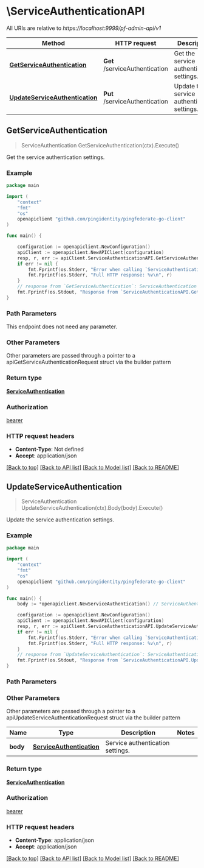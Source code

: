 # \ServiceAuthenticationAPI

All URIs are relative to *https://localhost:9999/pf-admin-api/v1*

Method | HTTP request | Description
------------- | ------------- | -------------
[**GetServiceAuthentication**](ServiceAuthenticationAPI.md#GetServiceAuthentication) | **Get** /serviceAuthentication | Get the service authentication settings.
[**UpdateServiceAuthentication**](ServiceAuthenticationAPI.md#UpdateServiceAuthentication) | **Put** /serviceAuthentication | Update the service authentication settings.



## GetServiceAuthentication

> ServiceAuthentication GetServiceAuthentication(ctx).Execute()

Get the service authentication settings.

### Example

```go
package main

import (
	"context"
	"fmt"
	"os"
	openapiclient "github.com/pingidentity/pingfederate-go-client"
)

func main() {

	configuration := openapiclient.NewConfiguration()
	apiClient := openapiclient.NewAPIClient(configuration)
	resp, r, err := apiClient.ServiceAuthenticationAPI.GetServiceAuthentication(context.Background()).Execute()
	if err != nil {
		fmt.Fprintf(os.Stderr, "Error when calling `ServiceAuthenticationAPI.GetServiceAuthentication``: %v\n", err)
		fmt.Fprintf(os.Stderr, "Full HTTP response: %v\n", r)
	}
	// response from `GetServiceAuthentication`: ServiceAuthentication
	fmt.Fprintf(os.Stdout, "Response from `ServiceAuthenticationAPI.GetServiceAuthentication`: %v\n", resp)
}
```

### Path Parameters

This endpoint does not need any parameter.

### Other Parameters

Other parameters are passed through a pointer to a apiGetServiceAuthenticationRequest struct via the builder pattern


### Return type

[**ServiceAuthentication**](ServiceAuthentication.md)

### Authorization

[bearer](../README.md#bearer)

### HTTP request headers

- **Content-Type**: Not defined
- **Accept**: application/json

[[Back to top]](#) [[Back to API list]](../README.md#documentation-for-api-endpoints)
[[Back to Model list]](../README.md#documentation-for-models)
[[Back to README]](../README.md)


## UpdateServiceAuthentication

> ServiceAuthentication UpdateServiceAuthentication(ctx).Body(body).Execute()

Update the service authentication settings.



### Example

```go
package main

import (
	"context"
	"fmt"
	"os"
	openapiclient "github.com/pingidentity/pingfederate-go-client"
)

func main() {
	body := *openapiclient.NewServiceAuthentication() // ServiceAuthentication | Service authentication settings.

	configuration := openapiclient.NewConfiguration()
	apiClient := openapiclient.NewAPIClient(configuration)
	resp, r, err := apiClient.ServiceAuthenticationAPI.UpdateServiceAuthentication(context.Background()).Body(body).Execute()
	if err != nil {
		fmt.Fprintf(os.Stderr, "Error when calling `ServiceAuthenticationAPI.UpdateServiceAuthentication``: %v\n", err)
		fmt.Fprintf(os.Stderr, "Full HTTP response: %v\n", r)
	}
	// response from `UpdateServiceAuthentication`: ServiceAuthentication
	fmt.Fprintf(os.Stdout, "Response from `ServiceAuthenticationAPI.UpdateServiceAuthentication`: %v\n", resp)
}
```

### Path Parameters



### Other Parameters

Other parameters are passed through a pointer to a apiUpdateServiceAuthenticationRequest struct via the builder pattern


Name | Type | Description  | Notes
------------- | ------------- | ------------- | -------------
 **body** | [**ServiceAuthentication**](ServiceAuthentication.md) | Service authentication settings. | 

### Return type

[**ServiceAuthentication**](ServiceAuthentication.md)

### Authorization

[bearer](../README.md#bearer)

### HTTP request headers

- **Content-Type**: application/json
- **Accept**: application/json

[[Back to top]](#) [[Back to API list]](../README.md#documentation-for-api-endpoints)
[[Back to Model list]](../README.md#documentation-for-models)
[[Back to README]](../README.md)


